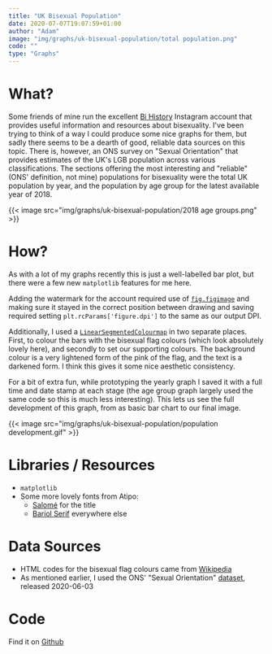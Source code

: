 ```yaml
---
title: "UK Bisexual Population"
date: 2020-07-07T19:07:59+01:00
author: "Adam"
image: "img/graphs/uk-bisexual-population/total population.png"
code: ""
type: "Graphs"
---
```


# What?
Some friends of mine run the excellent [Bi History](<https://www.instagram.com/bihistory/>)
Instagram account that provides useful information and resources about 
bisexuality. I've been trying to think of a way I could produce some nice graphs
for them, but sadly there seems to be a dearth of good, reliable data sources on 
this topic. There is, however, an ONS survey on "Sexual Orientation" that 
provides estimates of the UK's LGB population across various classifications.
The sections offering the most interesting and "reliable" (ONS' definition, not 
mine) populations for bisexuality were the total UK population by year, and the 
population by age group for the latest available year of 2018.

{{< image src="img/graphs/uk-bisexual-population/2018 age groups.png" >}}

# How?
As with a lot of my graphs recently this is just a well-labelled bar plot, but
there were a few new `matplotlib` features for me here. 

Adding the watermark for the account required use of [`fig.figimage`](https://matplotlib.org/api/_as_gen/matplotlib.pyplot.figimage.html) 
and making sure it stayed in the correct position between drawing and saving 
required setting `plt.rcParams['figure.dpi']` to the same as our output DPI.

Additionally, I used a [`LinearSegmentedColourmap`](https://matplotlib.org/api/_as_gen/matplotlib.colors.LinearSegmentedColormap.html)
in two separate places. First, to colour the bars with the bisexual flag colours
(which look absolutely lovely here), and secondly to set our supporting colours.
The background colour is a very lightened form of the pink of the flag, and the 
text is a darkened form. I think this gives it some nice aesthetic consistency.

For a bit of extra fun, while prototyping the yearly graph I saved it with a 
full time and date stamp at each stage (the age group graph largely used the 
same code so this is much less interesting). This lets us see the full 
development of this graph, from as basic bar chart to our final image.

{{< image src="img/graphs/uk-bisexual-population/population development.gif" >}}

# Libraries / Resources
- `matplotlib`
- Some more lovely fonts from Atipo:
  - [Salomé](<https://www.atipofoundry.com/fonts/salome>) for the title
  - [Bariol Serif](<https://www.atipofoundry.com/fonts/bariol-serif>) everywhere else

# Data Sources
- HTML codes for the bisexual flag colours came from [Wikipedia](<https://en.wikipedia.org/wiki/Bisexual_pride_flag>)
- As mentioned earlier, I used the ONS' "Sexual Orientation" 
  [dataset](<https://www.ons.gov.uk/peoplepopulationandcommunity/culturalidentity/sexuality/datasets/sexualidentityuk>),
  released 2020-06-03

# Code
Find it on [Github](https://github.com/asongtoruin/data_analysis/blob/master/bi%20history/uk_bi_population.py)